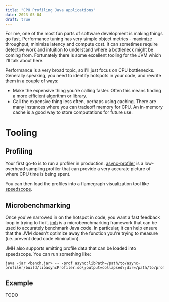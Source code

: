 ```yaml
---
title: "CPU Profiling Java applications"
date: 2023-05-04
draft: true
---
```

For me, one of the most fun parts of software development is making things go fast. Performance tuning has very simple object metrics - maximize throughput, minimize latency and compute cost. It can sometimes require detective work and intuition to understand where a bottleneck might be coming from. Fortunately there is some excellent tooling for the JVM which I'll talk about here.

Performance is a very broad topic, so I'll just focus on CPU bottlenecks. Generally speaking, you need to identify hotspots in your code, and rewrite them in a couple of ways:
* Make the expensive thing you're calling faster. Often this means finding a more efficient algorithm or library.
* Call the expensive thing less often, perhaps using caching. There are many instances where you can tradeoff memory for CPU. An in-memory cache is a good way to store computations for future use.

# Tooling
## Profiling
Your first go-to is to run a profiler in production. [async-profiler](https://github.com/async-profiler/async-profiler) is a low-overhead sampling profiler that can provide a very accurate picture of where CPU time is being spent.

You can then load the profiles into a flamegraph visualization tool like [speedscope](https://www.speedscope.app).

## Microbenchmarking
Once you've narrowed in on the hotspot in code, you want a fast feedback loop in trying to fix it. [jmh](https://github.com/openjdk/jmh) is a microbenchmarking framework that can be used to accurately benchmark Java code. In particular, it can help ensure that the JVM doesn't optimize away the function you're trying to measure (i.e. prevent dead code elimination).

JMH also supports emitting profile data that can be loaded into speedscope. You can run something like:
```shell
java -jar <bench.jar> -- -prof async:libPath=/path/to/async-profiler/build/libasyncProfiler.so\;output=collapsed\;dir=/path/to/profiles/
```

## Example
TODO
